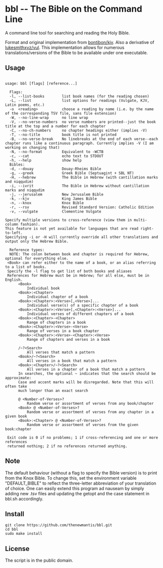 # bbl -- The Bible on the Command Line

A command line tool for searching and reading the Holy Bible.

Format and original implementation from [bontibon/kjv](https://github.com/bontibon/kjv). Also a derivative of [lukesmithxyz/vul](https://github.com/LukeSmithxyz/vul).
This implementation allows for numerous translations/versions of the Bible to be available under one executable.

## Usage

```

usage: bbl [flags] [reference...]

  Flags:
  -l, --list-books        list book names (for the reading chosen)
  -L, --list              list options for readings (Vulgate, KJV, Latin poems, etc.)
  -o  <reading>           choose a reading by name (i.e. by the name of the corresponding TSV file, sans file extension)
  -W, --no-line-wrap      no line wrap
  -V, --no-verse-numbers  no verse numbers are printed--just the book title at the top and a number for each chapter
  -C, --no-ch-numbers     no chapter headings either (implies -V)
  -T, --no-title          book title is not printed
  -B, --no-verse-break    No linebreaks at the end of each verse--each chapter runs like a continuous paragraph. Currently implies -V (I am working on changing that)
  -N, --no-format         Equivalent to -WCTB
  -c, --cat               echo text to STDOUT
  -h, --help              show help
  Bibles:
  -d, --douay             Douay-Rheims Bible
  -g, --greek             Greek Bible (Septuagint + SBL NT)
  -H, --hebrew            The Bible in Hebrew (with cantillation marks and niqqudim)
  -i, --ivrit             The Bible in Hebrew without cantillation marks and niqqudim
  -j, --jerusalem         New Jerusalem Bible
  -k, --kjv               King James Bible
  -n, --knox              Knox Bible
  -r, --rsv               Revised Standard Version: Catholic Edition
  -v, --vulgate           Clementine Vulgate

Specify multiple versions to cross-reference (view them in multi-column fashion).
This feature is not yet available for languages that are read right-to-left.
Specifying -i or -H will currently override all other translations and output only the Hebrew Bible.

  Reference types:
  NOTE: The colon between book and chapter is required for Hebrew, optional for everything else.
 <Book> can refer either to the name of a book, or an alias referring to a list of books.
 Specify the -l flag to get list of both books and aliases
 References for Hebrew must be in Hebrew; for all else, must be in English.
      <Book>
          Individual book
      <Book>:<Chapter>
          Individual chapter of a book
      <Book>:<Chapter>:<Verse>[,<Verse>]...
          Individual verse(s) of a specific chapter of a book
      <Book>:<Chapter>:<Verse>[,<Chapter>:<Verse>]...
          Individual verses of different chapters of a book
      <Book>:<Chapter>-<Chapter>
          Range of chapters in a book
      <Book>:<Chapter>:<Verse>-<Verse>
          Range of verses in a book chapter
      <Book>:<Chapter>:<Verse>-<Chapter>:<Verse>
          Range of chapters and verses in a book

      /~?<Search>
          All verses that match a pattern
      <Book>/~?<Search>
          All verses in a book that match a pattern
      <Book>:<Chapter>/~?<Search>
          All verses in a chapter of a book that match a pattern
      In searches, the optional ~ indicates that the search should be approximate:
      Case and accent marks will be disregarded. Note that this will often take
      much longer than an exact search

      @ <Number-of-Verses>?
          Random verse or assortment of verses from any book/chapter
      <Book> @ <Number-of-Verses>?
          Random verse or assortment of verses from any chapter in a given book
      <Book>:<Chapter> @ <Number-of-Verses>?
          Random verse or assortment of verses from the given book:chapter

 Exit code is 0 if no problems; 1 if cross-referencing and one or more references
 returned nothing; 2 if no references returned anything.
```

## Note

The default behaviour (without a flag to specify the Bible version) is to print from the Knox Bible.
To change this, set the environment variable "DEFAULT_BIBLE" to reflect the three-letter abbreviation of your translation of choice.
One can easily extend this program ad nauseam by simply adding new .tsv files and updating the getopt and the case statement in bbl.sh accordingly.

## Install

```
git clone https://github.com/thenewmantis/bbl.git
cd bbl
sudo make install
```

## License

The script is in the public domain.
